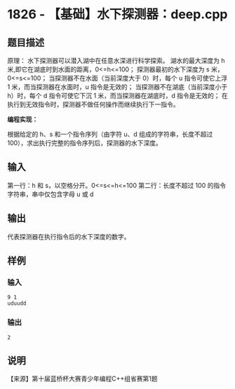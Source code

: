 # 1826 - 【基础】水下探测器：deep.cpp

## **题目描述**            

原理： 
 水下探测器可以潜入湖中在任意水深进行科学探索。
 湖水的最大深度为 h 米,即它在湖底时到水面的距离，0<=h<=100；
 探测器最初的水下深度为 s 米，0<=s<=100；
 当探测器不在水面（当前深度大于 0）时，每个 u 指令可使它上浮 1 米，而当探测器在水面时，u 指令是无效的；
 当探测器不在湖底（当前深度小于 h）时，每个 d 指令可使它下沉 1 米，而当探测器在湖底时，d 指令是无效的；
 在执行到无效指令时，探测器不做任何操作而继续执行下一指令。

**编程实现：**

根据给定的 h、s 和一个指令序列（由字符 u、d 组成的字符串，长度不超过 100），求出执行完整的指令序列后，探测器的水下深度。

## 输入            

第一行：h 和 s，以空格分开。0<=s<=h<=100
第二行：长度不超过 100 的指令字符串，串中仅包含字母 u 或 d

## 输出            

代表探测器在执行指令后的水下深度的数字。

## 样例                

### 输入

```
9 1
uduudd
```

### 输出

```
2
```

## 说明                

【来源】第十届蓝桥杯大赛青少年编程C++组省赛第1题